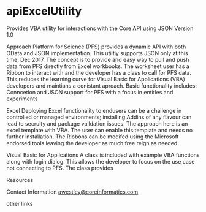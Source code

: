 # apiExcelUtility
Provides VBA utility for interactions with the Core API using JSON
Version 1.0

Approach
  Platform for Science (PFS) provides a dynamic API with both OData and JSON implementation.
  This utiltiy supports JSON only at this time, Dec 2017.
  The concept is to provide and easy way to pull and push data from PFS directly from Excel workbooks.
  The worksheet user has a Ribbon to interact with and the developer has a class to call for PFS data.
  This reduces the learning curve for Visual Basic for Applications (VBA) developers and maintians a conistant aproach.
  Basic functionality includes: Conncetion and JSON support for PFS with a focus in entities and experiments
  

Excel
  Deploying Excel functionality to endusers can be a challenge in controlled or managed environments; installing Addins of any flavour can lead to secruity and package vaildation issues.
  The approach here is an excel template with VBA. The user can enable this template and needs no further installation.
  The Ribbons can be modifed using the Microsoft endorsed tools leaving the developer as much free reign as needed.


Visual Basic for Applications 
  A class is included with example VBA functions along with login dialog. This allows the developer to focus on the use case not connecting to PFS.
  The class provides 


Resources
  


Contact Information
  awestley@coreinformatics.com
  

other links 

